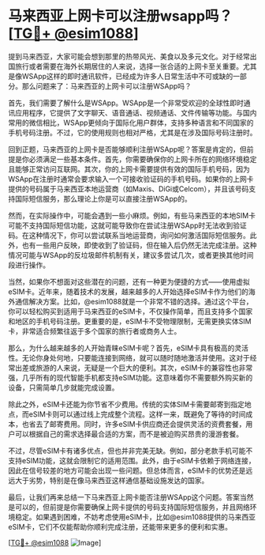 # 马来西亚上网卡可以注册wsapp吗？[[TG💪+ @esim1088](https://t.me/s/esim1088)]

提到马来西亚，大家可能会想到那里的热带风光、美食以及多元文化。对于经常出国旅行或者需要在海外长期居住的人来说，选择一张合适的上网卡至关重要。尤其是像WSApp这样的即时通讯软件，已经成为许多人日常生活中不可或缺的一部分。那么问题来了：马来西亚的上网卡可以注册WSApp吗？

首先，我们需要了解什么是WSApp。WSApp是一个非常受欢迎的全球性即时通讯应用程序，它提供了文字聊天、语音通话、视频通话、文件传输等功能。与国内常用的微信相比，WSApp更倾向于国际化用户群体，支持多种语言和不同国家的手机号码注册。不过，它的使用规则也相对严格，尤其是在涉及国际号码注册时。

回到正题，马来西亚的上网卡是否能够顺利注册WSApp呢？答案是肯定的，但前提是你必须满足一些基本条件。首先，你需要确保你的上网卡所在的网络环境稳定且能够正常访问互联网。其次，你的上网卡需要提供有效的国际手机号码，因为WSApp在注册时通常会要求输入一个可接收验证码的手机号码。如果你的上网卡提供的号码属于马来西亚本地运营商（如Maxis、DiGi或Celcom），并且该号码支持国际短信服务，那么理论上你是可以直接注册WSApp的。

然而，在实际操作中，可能会遇到一些小麻烦。例如，有些马来西亚的本地SIM卡可能不支持国际短信功能，这就可能导致你在尝试注册WSApp时无法收到验证码。在这种情况下，你可以尝试联系当地运营商，询问如何激活国际短信服务。此外，也有一些用户反映，即使收到了验证码，但在输入后仍然无法完成注册。这种情况可能与WSApp的反垃圾邮件机制有关，建议多尝试几次，或者更换其他时间段进行操作。

当然，如果你不想面对这些潜在的问题，还有一种更为便捷的方式——使用虚拟eSIM卡。近年来，随着技术的发展，越来越多的人开始选择eSIM卡作为他们的海外通信解决方案。比如，@esim1088就是一个非常不错的选择。通过这个平台，你可以轻松购买到适用于马来西亚的eSIM卡，不仅操作简单，而且支持多个国家和地区的手机号码注册。更重要的是，eSIM卡不受物理限制，无需更换实体SIM卡，非常适合频繁往返于多个国家的旅行者或商务人士。

那么，为什么越来越多的人开始青睐eSIM卡呢？首先，eSIM卡具有极高的灵活性。无论你身处何地，只要能连接到网络，就可以随时随地激活并使用。这对于经常出差或旅游的人来说，无疑是一个巨大的便利。其次，eSIM卡的兼容性也非常强，几乎所有的现代智能手机都支持eSIM功能。这意味着你不需要额外购买新的设备，只需简单几步就能完成设置。

除此之外，eSIM卡还能为你节省不少费用。传统的实体SIM卡需要邮寄到指定地点，而eSIM卡则可以通过线上完成整个流程。这样一来，既避免了等待的时间成本，也省去了邮寄费用。同时，许多eSIM卡供应商还会提供灵活的资费套餐，用户可以根据自己的需求选择最合适的方案，而不是被迫购买昂贵的漫游套餐。

不过，尽管eSIM卡有诸多优点，但也并非完美无缺。例如，部分老款手机可能不支持eSIM功能，这就会限制它的适用范围。此外，由于eSIM卡依赖于网络连接，因此在信号较差的地方可能会出现一些问题。但总体而言，eSIM卡的优势还是远远大于劣势，特别是在像马来西亚这样通信基础设施发达的国家。

最后，让我们再来总结一下马来西亚上网卡能否注册WSApp这个问题。答案当然是可以的，但前提是你需要确保上网卡提供的号码支持国际短信服务，并且网络环境稳定。如果遇到困难，不妨考虑使用eSIM卡，比如@esim1088提供的马来西亚eSIM卡，它们不仅能帮助你顺利完成注册，还能带来更多的便利和实惠。

[[TG💪+ @esim1088](https://t.me/s/esim1088) ![Image](https://i.postimg.cc/4NQfJmqS/Snipaste-2025-05-13-00-14-12.png)]
